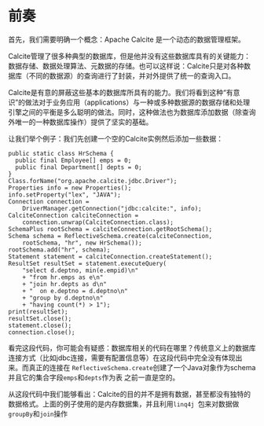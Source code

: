 # 前奏

首先，我们需要明确一个概念：Apache Calcite 是一个动态的数据管理框架。

Calcite管理了很多种典型的数据库，但是他并没有这些数据库具有的关键能力：数据存储、数据处理算法、元数据的存储。也可以这样说：Calcite只是对各种数据库（不同的数据源）的查询进行了封装，并对外提供了统一的查询入口。

Calcite是有意的屏蔽这些基本的数据库所具有的能力。我们将看到这种“有意识”的做法对于业务应用（applications）与一种或多种数据源的数据存储和处理引擎之间的平衡是多么聪明的做法。同时，这种做法也为数据库添加数据（除查询外唯一的一种数据库操作）提供了坚实的基础。

让我们举个例子：我们先创建一个空的Calcite实例然后添加一些数据：

```
public static class HrSchema {
  public final Employee[] emps = 0;
  public final Department[] depts = 0;
}
Class.forName("org.apache.calcite.jdbc.Driver");
Properties info = new Properties();
info.setProperty("lex", "JAVA");
Connection connection =
    DriverManager.getConnection("jdbc:calcite:", info);
CalciteConnection calciteConnection =
    connection.unwrap(CalciteConnection.class);
SchemaPlus rootSchema = calciteConnection.getRootSchema();
Schema schema = ReflectiveSchema.create(calciteConnection,
    rootSchema, "hr", new HrSchema());
rootSchema.add("hr", schema);
Statement statement = calciteConnection.createStatement();
ResultSet resultSet = statement.executeQuery(
    "select d.deptno, min(e.empid)\n"
    + "from hr.emps as e\n"
    + "join hr.depts as d\n"
    + "  on e.deptno = d.deptno\n"
    + "group by d.deptno\n"
    + "having count(*) > 1");
print(resultSet);
resultSet.close();
statement.close();
connection.close();
```

看完这段代码，你可能会有疑惑：数据库相关的代码在哪里？传统意义上的数据库连接方式（比如jdbc连接，需要有配置信息等）在这段代码中完全没有体现出来。而真正的连接在 `ReflectiveSchema.create`创建了一个Java对象作为schema并且它的集合字段`emps`和`depts`作为表 之前一直是空的。

从这段代码中我们能够看出：Calcite的目的并不是拥有数据，甚至都没有独特的数据格式。上面的例子使用的是内存数据集，并且利用`linq4j `包来对数据做`groupBy`和`join`操作

